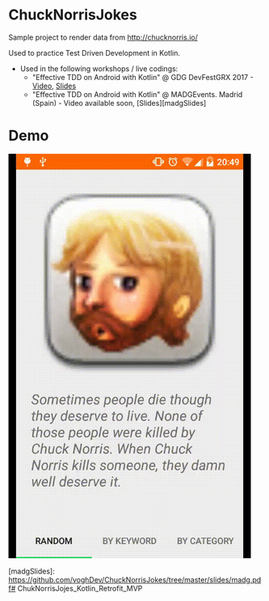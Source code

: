 # ChuckNorrisJokes
Sample project to render data from http://chucknorris.io/ 

Used to practice Test Driven Development in Kotlin. 

- Used in the following workshops / live codings:
  - "Effective TDD on Android with Kotlin" @ GDG DevFestGRX 2017 - [Video][gdgVideo], [Slides][gdgSlides]
  - "Effective TDD on Android with Kotlin" @ MADGEvents. Madrid (Spain) -  Video available soon, [Slides][madgSlides]

# Demo

![Screenshot][appScreenshot] 

[appScreenshot]: ./screenshots/app.gif
[gdgVideo]: https://youtu.be/WLM5hw3ndP0
[gdgSlides]: https://github.com/voghDev/ChuckNorrisJokes/tree/master/slides/devfest.pdf
[madgSlides]: https://github.com/voghDev/ChuckNorrisJokes/tree/master/slides/madg.pdf# ChukNorrisJojes_Kotlin_Retrofit_MVP
